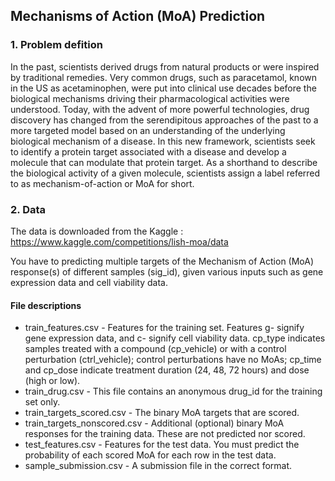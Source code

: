 ## Mechanisms of Action (MoA) Prediction

### 1. Problem defition

In the past, scientists derived drugs from natural products or were inspired by traditional remedies. Very common drugs, such as paracetamol, known in the US as acetaminophen, were put into clinical use decades before the biological mechanisms driving their pharmacological activities were understood. Today, with the advent of more powerful technologies, drug discovery has changed from the serendipitous approaches of the past to a more targeted model based on an understanding of the underlying biological mechanism of a disease. In this new framework, scientists seek to identify a protein target associated with a disease and develop a molecule that can modulate that protein target. As a shorthand to describe the biological activity of a given molecule, scientists assign a label referred to as mechanism-of-action or MoA for short.
 
### 2. Data

The data is downloaded from the Kaggle : https://www.kaggle.com/competitions/lish-moa/data
 
You have to predicting multiple targets of the Mechanism of Action (MoA) response(s) of different samples (sig_id), given various inputs such as gene expression data and cell viability data.
 
#### File descriptions

- train_features.csv - Features for the training set. Features g- signify gene expression data, and c- signify cell viability data. cp_type indicates samples treated with a compound (cp_vehicle) or with a control perturbation (ctrl_vehicle); control perturbations have no MoAs; cp_time and cp_dose indicate treatment duration (24, 48, 72 hours) and dose (high or low).
- train_drug.csv - This file contains an anonymous drug_id for the training set only.
- train_targets_scored.csv - The binary MoA targets that are scored.
- train_targets_nonscored.csv - Additional (optional) binary MoA responses for the training data. These are not predicted nor scored.
- test_features.csv - Features for the test data. You must predict the probability of each scored MoA for each row in the test data.
- sample_submission.csv - A submission file in the correct format.
